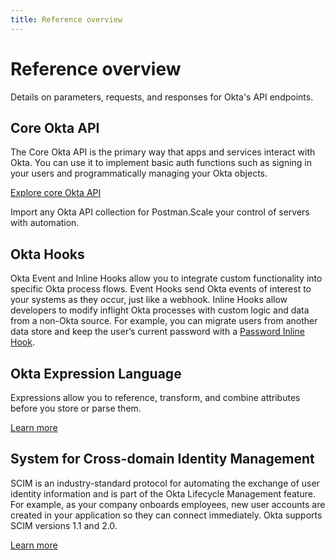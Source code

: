 ```yaml
---
title: Reference overview
---
```


# Reference overview

Details on parameters, requests, and responses for Okta's API endpoints.

## Core Okta API

The Core Okta API is the primary way that apps and services interact with Okta. You can use it to implement basic auth functions such as signing in your users and programmatically managing your Okta objects.

[Explore core Okta API](/docs/reference/core-okta-api/)

<Cards><Card href="/docs/reference/postman-collections/" :showHeaderIcon=false cardTitle="Postman Collections" :showFooter=true>Import any Okta API collection for Postman.</Card><Card href="/docs/reference/api/asa/introduction/" :showHeaderIcon=false cardTitle="Advanced Service Access API" :showFooter=true>Scale your control of servers with automation.</Card></Cards>

## Okta Hooks

Okta Event and Inline Hooks allow you to integrate custom functionality into specific Okta process flows. Event Hooks send Okta events of interest to your systems as they occur, just like a webhook. Inline Hooks allow developers to modify inflight Okta processes with custom logic and data from a non-Okta source. For example, you can migrate users from another data store and keep the user’s current password with a [Password Inline Hook](/docs/reference/password-hook/).

## Okta Expression Language

Expressions allow you to reference, transform, and combine attributes before you store or parse them.

[Learn more](/docs/reference/okta-expression-language/)

## System for Cross-domain Identity Management

SCIM is an industry-standard protocol for automating the exchange of user identity information and is part of the Okta Lifecycle Management feature. For example, as your company onboards employees, new user accounts are created in your application so they can connect immediately. Okta supports SCIM versions 1.1 and 2.0.

[Learn more](/docs/reference/scim/)
